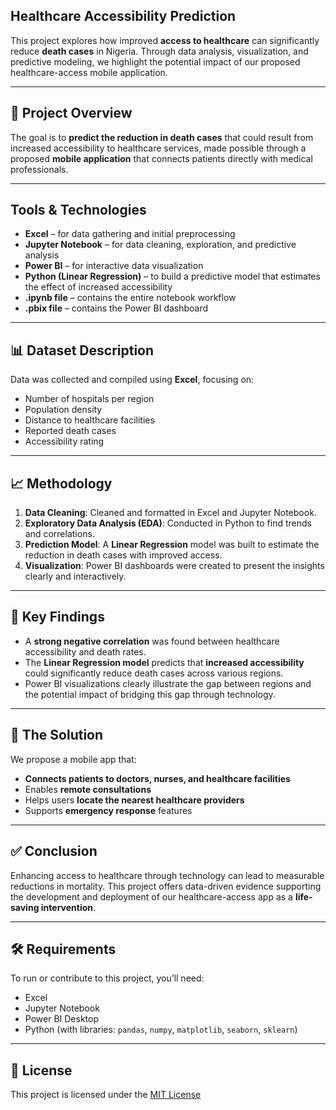 ##  Healthcare Accessibility Prediction

This project explores how improved **access to healthcare** can significantly reduce **death cases** in Nigeria. Through data analysis, visualization, and predictive modeling, we highlight the potential impact of our proposed healthcare-access mobile application.

---

## 📌 Project Overview

The goal is to **predict the reduction in death cases** that could result from increased accessibility to healthcare services, made possible through a proposed **mobile application** that connects patients directly with medical professionals.

---

##  Tools & Technologies

* **Excel** – for data gathering and initial preprocessing
* **Jupyter Notebook** – for data cleaning, exploration, and predictive analysis
* **Power BI** – for interactive data visualization
* **Python (Linear Regression)** – to build a predictive model that estimates the effect of increased accessibility
* **.ipynb file** – contains the entire notebook workflow
* **.pbix file** – contains the Power BI dashboard

---

## 📊 Dataset Description

Data was collected and compiled using **Excel**, focusing on:

* Number of hospitals per region
* Population density
* Distance to healthcare facilities
* Reported death cases
* Accessibility rating

---

## 📈 Methodology

1. **Data Cleaning**: Cleaned and formatted in Excel and Jupyter Notebook.
2. **Exploratory Data Analysis (EDA)**: Conducted in Python to find trends and correlations.
3. **Prediction Model**: A **Linear Regression** model was built to estimate the reduction in death cases with improved access.
4. **Visualization**: Power BI dashboards were created to present the insights clearly and interactively.

---

## 🧠 Key Findings

* A **strong negative correlation** was found between healthcare accessibility and death rates.
* The **Linear Regression model** predicts that **increased accessibility** could significantly reduce death cases across various regions.
* Power BI visualizations clearly illustrate the gap between regions and the potential impact of bridging this gap through technology.

---

## 📲 The Solution

We propose a mobile app that:

* **Connects patients to doctors, nurses, and healthcare facilities**
* Enables **remote consultations**
* Helps users **locate the nearest healthcare providers**
* Supports **emergency response** features

---

## ✅ Conclusion

Enhancing access to healthcare through technology can lead to measurable reductions in mortality. This project offers data-driven evidence supporting the development and deployment of our healthcare-access app as a **life-saving intervention**.

---

## 🛠️ Requirements

To run or contribute to this project, you’ll need:

* Excel
* Jupyter Notebook
* Power BI Desktop
* Python (with libraries: `pandas`, `numpy`, `matplotlib`, `seaborn`, `sklearn`)


---

## 📄 License

This project is licensed under the [MIT License](LICENSE)

